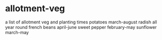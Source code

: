 # allotment-veg
a list of allotment veg and planting times
potatoes march-august
radish all year round
french beans april-june
sweet pepper february-may
sunflower march-may
